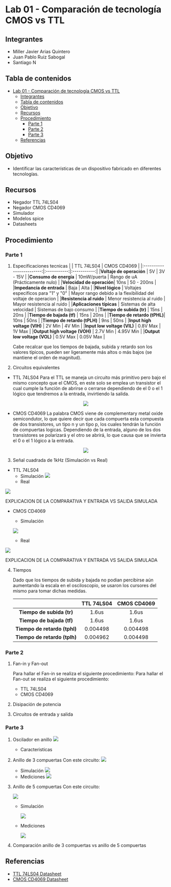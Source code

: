 # Lab 01 - Comparación de tecnología CMOS vs TTL

## Integrantes

- Miller Javier Arias Quintero
- Juan Pablo Ruiz Sabogal
- Santiago N

## Tabla de contenidos

- [Lab 01 - Comparación de tecnología CMOS vs TTL](#lab-01---comparación-de-tecnología-cmos-vs-ttl)
  - [Integrantes](#integrantes)
  - [Tabla de contenidos](#tabla-de-contenidos)
  - [Objetivo](#objetivo)
  - [Recursos](#recursos)
  - [Procedimiento](#procedimiento)
    - [Parte 1](#parte-1)
    - [Parte 2](#parte-2)
    - [Parte 3](#parte-3)
  - [Referencias](#referencias)

## Objetivo

- Identificar las características de un dispositivo fabricado en diferentes tecnologías.

## Recursos

- Negador TTL 74LS04
- Negador CMOS CD4069
- Simulador
- Modelos spice
- Datasheets

## Procedimiento

### Parte 1

1. Especificaciones tecnicas
   | | TTL 74LS04 | CMOS CD4069 |
   |:------------------------:|:-----------:|:-----------:|
   |**Voltaje de operación** | 5V | 3V - 15V |
   |**Consumo de energía** | 10mW/puerta | Rango de uA (Prácticamente nulo) |
   |**Velocidad de operación**| 10ns | 50 - 200ns |
   |**Impedancia de entrada** | Baja | Alta |
   |**Nivel lógico** | Voltajes especificos para "1" y "0" | Mayor rango debido a la flexibilidad del voltaje de operacion |
   |**Resistencia al ruido** | Menor resistencia al ruido | Mayor resistencia al ruido |
   |**Aplicaciones típicas** | Sistemas de alta velocidad | Sistemas de bajo consumo |
   |**Tiempo de subida (tr)** | 15ns | 20ns |
   |**Tiempo de bajada (tf)** | 15ns | 20ns |
   |**Tiempo de retardo (tPHL)**| 10ns | 50ns |
   |**Tiempo de retardo (tPLH)** | 9ns | 50ns |
   |**Input high voltage (VIH)** | 2V Min | 4V Min |
   |**Input low voltage (VIL)** | 0.8V Max | 1V Max |
   |**Output high voltage (VOH)** | 2.7V Min | 4.95V Min |
   |**Output low voltage (VOL)** | 0.5V Max | 0.05V Max |

   Cabe recalcar que los tiempos de bajada, subida y retardo son los valores típicos, pueden ser ligeramente más altos o más bajos (se mantiene el orden de magnitud).

2. Circuitos equivalentes

- TTL 74LS04
Para el TTL se maneja un circuito más primitivo pero bajo el mismo concepto que el CMOS, en este solo se emplea un transistor el cual cumple la función de abrirse o cerrarse dependiendo de el 0 o el 1 lógico que tendremos a la entrada, invirtiendo la salida.
<div style="display:flex; justify-content:center; align-items:center;">
   <img src="/assets/TTLEquivalente.png" style=""/>
</div>

- CMOS CD4069
  La palabra CMOS viene de complementary metal oxide semicondutor, lo que quiere decir que cada compuerta esta compuesta de dos transistores, un tipo n y un tipo p, los cuales tendrán la función de compuertas logicas. Dependiendo de la entrada, alguno de los dos transistores se polarizará y el otro se abrirá, lo que causa que se invierta el 0 o el 1 lógico a la entrada.

<div style="display:flex; justify-content:center; align-items:center;">
   <img src="/assets/CMOSEQUIVALENTE.png" style=""/>
</div>

3. Señal cuadrada de 1kHz (Simulación vs Real)

- TTL 74LS04
  - Simulación
    ![](/assets/Simulaciones/74LS.png)
  - Real

![](/assets/74LS04/F0000TEK.BMP)

EXPLICACION DE LA COMPARATIVA Y ENTRADA VS SALIDA SIMULADA

- CMOS CD4069

  - Simulación

  ![](/assets/Simulaciones/CD40.png)

  - Real

![](/assets/CD4069/F0001TEK.BMP)

EXPLICACION DE LA COMPARATIVA Y ENTRADA VS SALIDA SIMULADA

4. Tiempos

   Dado que los tiempos de subida y bajada no podian percibirse aún aumentando la escala en el osciloscopio, se usaron los cursores del mismo para tomar dichas medidas.

   |                              | TTL 74LS04 | CMOS CD4069 |
   | :--------------------------: | :--------: | :---------: |
   |  **Tiempo de subida (tr)**   |   1.6us    |    1.6us    |
   |  **Tiempo de bajada (tf)**   |   1.6us    |    1.6us    |
   | **Tiempo de retardo (tphl)** |  0.004498  |  0.004498   |
   | **Tiempo de retardo (tplh)** |  0.004962  |  0.004498   |

### Parte 2

1. Fan-in y Fan-out

   Para hallar el Fan-in se realiza el siguiente procedimiento:
   Para hallar el Fan-out se realiza el siguiente procedimiento:

   - TTL 74LS04
   - CMOS CD4069

2. Disipación de potencia
3. Circuitos de entrada y salida

### Parte 3

1. Oscilador en anillo
   ![](/assets/Osciladorgeneral.jpg)
   - Caracteristicas
2. Anillo de 3 compuertas
   Con este circuito:
   ![](/assets/Simulaciones/anillo3.png)
   - Simulación
     ![](/assets/Simulaciones/anillo3S.png)
   - Mediciones
     ![](/assets/Anillo3/F0014TEK.BMP)
3. Anillo de 5 compuertas
   Con este circuito:

   ![](/assets/Simulaciones/anillo5.png)

   - Simulación

     ![](/assets/Simulaciones/anillo5S.png)

   - Mediciones

     ![](/assets/Anillo5/F0013TEK.BMP)

4. Comparación anillo de 3 compuertas vs anillo de 5 compuertas

## Referencias

- [TTL 74LS04 Datasheet](https://www.alldatasheet.com/datasheet-pdf/view/5638/MOTOROLA/74LS04.html)
- [CMOS CD4069 Datasheet](https://www.alldatasheet.com/datasheet-pdf/view/50860/FAIRCHILD/CD4069.html)
